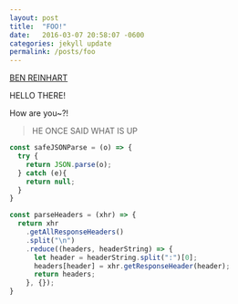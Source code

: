 ```yaml
---
layout: post
title:  "FOO!"
date:   2016-03-07 20:58:07 -0600
categories: jekyll update
permalink: /posts/foo
---
```


[BEN REINHART](https://www.benreinhart.com)

HELLO THERE!


How are you~?!

> HE ONCE SAID WHAT IS UP

```javascript
const safeJSONParse = (o) => {
  try {
    return JSON.parse(o);
  } catch (e){
    return null;
  }
}

const parseHeaders = (xhr) => {
  return xhr
    .getAllResponseHeaders()
    .split("\n")
    .reduce((headers, headerString) => {
      let header = headerString.split(":")[0];
      headers[header] = xhr.getResponseHeader(header);
      return headers;
    }, {});
}
```

